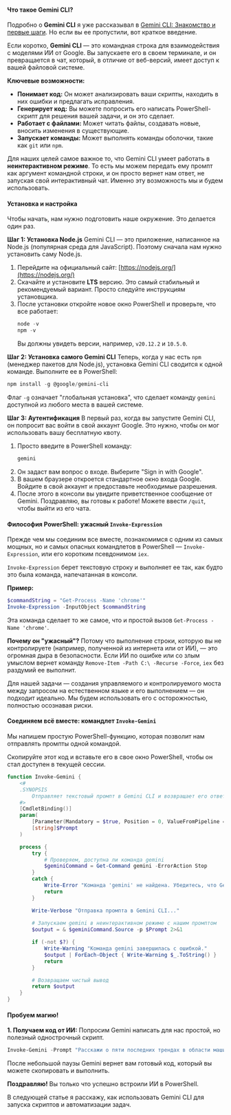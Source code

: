 
#### **Что такое Gemini CLI?**

Подробно о **Gemini CLI** я уже рассказывал в [Gemini CLI: Знакомство и первые шаги⁠⁠](https://pikabu.ru/series/geminicli_48168). Но если вы ее пропустили, вот краткое введение.

Если коротко, **Gemini CLI** — это командная строка для взаимодействия с моделями ИИ от Google. Вы запускаете его в своем терминале, и он превращается в чат, который, в отличие от веб-версий, имеет доступ к вашей файловой системе.

**Ключевые возможности:**
*   **Понимает код:** Он может анализировать ваши скрипты, находить в них ошибки и предлагать исправления.
*   **Генерирует код:** Вы можете попросить его написать PowerShell-скрипт для решения вашей задачи, и он это сделает.
*   **Работает с файлами:** Может читать файлы, создавать новые, вносить изменения в существующие.
*   **Запускает команды:** Может выполнять команды оболочки, такие как `git` или `npm`.

Для наших целей самое важное то, что Gemini CLI умеет работать в **неинтерактивном режиме**. То есть мы можем передать ему промпт как аргумент командной строки, и он просто вернет нам ответ, не запуская свой интерактивный чат. Именно эту возможность мы и будем использовать.

#### **Установка и настройка**

Чтобы начать, нам нужно подготовить наше окружение. Это делается один раз.

**Шаг 1: Установка Node.js**
Gemini CLI — это приложение, написанное на Node.js (популярная среда для JavaScript). Поэтому сначала нам нужно установить саму Node.js.
1.  Перейдите на официальный сайт: [https://nodejs.org/](https://nodejs.org/)
2.  Скачайте и установите **LTS** версию. Это самый стабильный и рекомендуемый вариант. Просто следуйте инструкциям установщика.
3.  После установки откройте новое окно PowerShell и проверьте, что все работает:
    ```powershell
    node -v
    npm -v
    ```
    Вы должны увидеть версии, например, `v20.12.2` и `10.5.0`.

**Шаг 2: Установка самого Gemini CLI**
Теперь, когда у нас есть `npm` (менеджер пакетов для Node.js), установка Gemini CLI сводится к одной команде. Выполните ее в PowerShell:
```powershell
npm install -g @google/gemini-cli
```
Флаг `-g` означает "глобальная установка", что сделает команду `gemini` доступной из любого места в вашей системе.

**Шаг 3: Аутентификация**
В первый раз, когда вы запустите Gemini CLI, он попросит вас войти в свой аккаунт Google. Это нужно, чтобы он мог использовать вашу бесплатную квоту.
1.  Просто введите в PowerShell команду:
    ```powershell
    gemini
    ```
2.  Он задаст вам вопрос о входе. Выберите "Sign in with Google".
3.  В вашем браузере откроется стандартное окно входа Google. Войдите в свой аккаунт и предоставьте необходимые разрешения.
4.  После этого в консоли вы увидите приветственное сообщение от Gemini. Поздравляю, вы готовы к работе! Можете ввести `/quit`, чтобы выйти из его чата.

#### **Философия PowerShell: ужасный `Invoke-Expression`**

Прежде чем мы соединим все вместе, познакомимся с одним из самых мощных, но и самых опасных командлетов в PowerShell — `Invoke-Expression`, или его коротким псевдонимом `iex`.

`Invoke-Expression` берет текстовую строку и выполняет ее так, как будто это была команда, напечатанная в консоли.

**Пример:**
```powershell
$commandString = "Get-Process -Name 'chrome'"
Invoke-Expression -InputObject $commandString
```
Эта команда сделает то же самое, что и простой вызов `Get-Process -Name 'chrome'`.

**Почему он "ужасный"?** Потому что выполнение строки, которую вы не контролируете (например, полученной из интернета или от ИИ), — это огромная дыра в безопасности. Если ИИ по ошибке или со злым умыслом вернет команду `Remove-Item -Path C:\ -Recurse -Force`, `iex` без раздумий ее выполнит.

Для нашей задачи — создания управляемого и контролируемого моста между запросом на естественном языке и его выполнением — он подходит идеально. Мы будем использовать его с осторожностью, полностью осознавая риски.

#### **Соединяем всё вместе: командлет `Invoke-Gemini`**

Мы напишем простую PowerShell-функцию, которая позволит нам отправлять промпты одной командой.

Скопируйте этот код и вставьте его в свое окно PowerShell, чтобы он стал доступен в текущей сессии.

```powershell
function Invoke-Gemini {
    <#
    .SYNOPSIS
        Отправляет текстовый промпт в Gemini CLI и возвращает его ответ.
    #>
    [CmdletBinding()]
    param(
        [Parameter(Mandatory = $true, Position = 0, ValueFromPipeline = $true)]
        [string]$Prompt
    )

    process {
        try {
            # Проверяем, доступна ли команда gemini
            $geminiCommand = Get-Command gemini -ErrorAction Stop
        }
        catch {
            Write-Error "Команда 'gemini' не найдена. Убедитесь, что Gemini CLI установлен."
            return
        }

        Write-Verbose "Отправка промпта в Gemini CLI..."
        
        # Запускаем gemini в неинтерактивном режиме с нашим промптом
        $output = & $geminiCommand.Source -p $Prompt 2>&1

        if (-not $?) {
            Write-Warning "Команда gemini завершилась с ошибкой."
            $output | ForEach-Object { Write-Warning $_.ToString() }
            return
        }

        # Возвращаем чистый вывод
        return $output
    }
}
```

#### **Пробуем магию!**


**1. Получаем код от ИИ:**
Попросим Gemini написать для нас простой, но полезный однострочный скрипт.

```powershell
Invoke-Gemini -Prompt "Расскажи о пяти последних трендах в области машинного обучения"
```

После небольшой паузы Gemini вернет вам готовый код, который вы можете скопировать и выполнить.



**Поздравляю!** Вы только что успешно встроили ИИ в PowerShell.

В следующей статье я расскажу, как использовать Gemini CLI для запуска скриптов и автоматизации задач. 